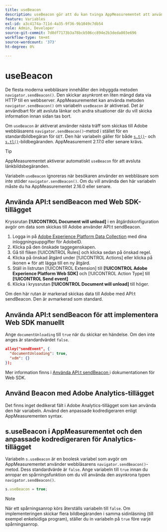 ```yaml
---
title: useBeacon
description: useBeacon gör att du kan tvinga AppMeasurementet att använda webbläsarens sendBeacon-API
feature: Variables
exl-id: a3c4174a-711d-4a35-9f36-9b1049c7db54
role: Admin, Developer
source-git-commit: 7d8df7173b3a78bcb506cc894e2b3deda003e696
workflow-type: tm+mt
source-wordcount: '373'
ht-degree: 0%

---
```


# useBeacon

De flesta moderna webbläsare innehåller den inbyggda metoden `navigator.sendBeacon()`. Den skickar asynkront en liten mängd data via HTTP till en webbserver. AppMeasurementet kan använda metoden `navigator.sendBeacon()` om variabeln `useBeacon` är aktiverad. Det är användbart för att avsluta länkar och andra situationer där du vill skicka information innan sidan tas bort.

Om `useBeacon` är aktiverat använder nästa träff som skickas till Adobe webbläsarens `navigator.sendBeacon()`-metod i stället för en standardbildbegäran för `GET`. Den här variabeln gäller för både [`s.t()`](../functions/t-method.md)- och [`s.tl()`](../functions/tl-method.md)-bildbegäranden. AppMeasurement 2.17.0 eller senare krävs.

>[!TIP]
>
>AppMeasurementet aktiverar automatiskt `useBeacon` för att avsluta länkbildsbegäranden.

Variabeln `useBeacon` ignoreras när besökaren använder en webbläsare som inte stöder `navigator.sendBeacon()`. Om du vill använda den här variabeln måste du ha AppMeasurementet 2.16.0 eller senare.

## Använda API:t sendBeacon med Web SDK-tillägget

Kryssrutan **[!UICONTROL Document will unload]** i en åtgärdskonfiguration avgör om data som skickas till Adobe använder API:t sendBeacon.

1. Logga in på [Adobe Experience Platform Data Collection](https://experience.adobe.com/data-collection) med dina inloggningsuppgifter för AdobeID.
1. Klicka på den önskade taggegenskapen.
1. Gå till fliken [!UICONTROL Rules] och klicka sedan på önskad regel.
1. Klicka på önskad åtgärd under [!UICONTROL Actions] eller klicka på ikonen **+** för att lägga till en ny åtgärd.
1. Ställ in listrutan [!UICONTROL Extension] till **[!UICONTROL Adobe Experience Platform Web SDK]** och [!UICONTROL Action Type] till **[!UICONTROL Send event]**
1. Klicka i kryssrutan **[!UICONTROL Document will unload]** till höger.

Om den här rutan är markerad skickas data till Adobe med API:t sendBeacon. Den är avmarkerad som standard.

## Använda API:t sendBeacon för att implementera Web SDK manuellt

Ange `documentUnloading` till `true` när du skickar en händelse. Om den inte anges är standardvärdet `false`.

```json
alloy("sendEvent", {
  "documentUnloading": true,
  "xdm": {}
});
```

Mer information finns i [Använda API:t sendBeacon ](https://experienceleague.adobe.com/docs/experience-platform/edge/fundamentals/tracking-events.html#using-the-sendbeacon-api) i dokumentationen för Web SDK.

## Använd Beacon med Adobe Analytics-tillägget

Det finns inget dedikerat fält i Adobe Analytics-tillägget som kan använda den här variabeln. Använd den anpassade kodredigeraren enligt AppMeasurementen syntax.

## s.useBeacon i AppMeasurementet och den anpassade kodredigeraren för Analytics-tillägget

Variabeln `s.useBeacon` är en boolesk variabel som avgör om AppMeasurementet använder webbläsarens `navigator.sendBeacon()`-metod. Dess standardvärde är `false`. Ange variabeln till `true` innan du anropar en spårningsfunktion om du vill använda den asynkrona typen `navigator.sendBeacon()`.

```js
s.useBeacon = true;
```

>[!NOTE]
>
>När ett spårningsanrop körs återställs variabeln till `false`. Om implementeringen skickar flera bildbegäranden i samma sidinläsning (till exempel enkelsidiga program), ställer du in variabeln på `true` före varje spårningsanrop.
